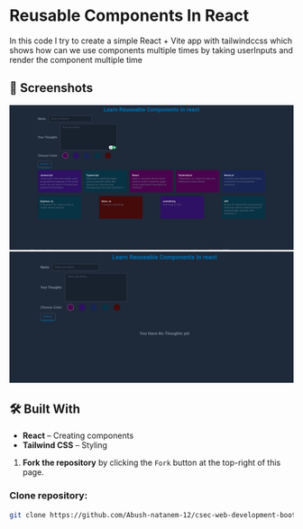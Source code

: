 # Reusable Components In React

In this code I try to create a simple React + Vite app with tailwindccss
which shows how can we use components multiple times by taking userInputs and render the component multiple time

## 📸 Screenshots

![Homepage](./public/homepage1.png)
![Homepage](./public/homepage2.png)

## 🛠️ Built With

- **React** – Creating components
- **Tailwind CSS** – Styling

1. **Fork the repository** by clicking the `Fork` button at the top-right of this page.

### Clone repository:

```sh
git clone https://github.com/Abush-natanem-12/csec-web-development-bootcamp-codes/tree/main/reusable-component-react-day-one
```
